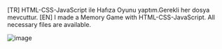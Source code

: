 [TR] HTML-CSS-JavaScript ile Hafıza Oyunu yaptım.Gerekli her dosya mevcuttur.
[EN] I made a Memory Game with HTML-CSS-JavaScript. All necessary files are available.

![image](https://github.com/user-attachments/assets/996df52c-c89e-4860-9859-dfd3f3494461)
